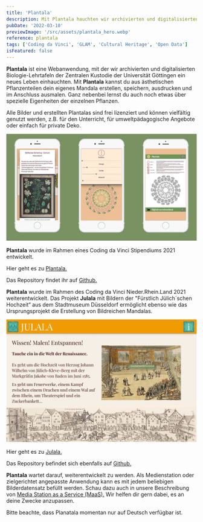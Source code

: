 ```yaml
---
title: 'Plantala'
description: Mit Plantala hauchten wir archivierten und digitalisierten Biologie-Lehrtafeln der Zentralen Kustodie der Universität Göttingen ein neues Leben ein. Mit Plantala lassen sich aus einzelnen Pflanzenteilen bunte und ausmalbare Mandalas gestalten.
pubDate: '2022-03-10'
previewImage: '/src/assets/plantala_hero.webp'
reference: plantala
tags: ['Coding da Vinci', 'GLAM', 'Cultural Heritage', 'Open Data']
isFeatured: false
---
```


**Plantala** ist eine Webanwendung, mit der wir archivierten und digitalisierten Biologie-Lehrtafeln der Zentralen Kustodie der Universität Göttingen ein neues Leben einhauchten.
Mit **Plantala** kannst du aus ästhetischen Pflanzenteilen dein eigenes Mandala erstellen, speichern, ausdrucken und im Anschluss ausmalen. Ganz nebenbei lernst du auch noch etwas über spezielle Eigenheiten der einzelnen Pflanzen.

Alle Bilder und erstellten Plantalas sind frei lizenziert und können vielfältig genutzt werden, z.B. für den Unterricht, für umweltpädagogische Angebote oder einfach für private Deko.

![Plantala](/src/assets/plantala1.webp)

**Plantala** wurde im Rahmen eines Coding da Vinci Stipendiums 2021 entwickelt.

Hier geht es zu [Plantala.](https://www.plantala.de/)

Das Repository findet ihr auf [Github.](https://github.com/digitalwarenkombinat/plantala)

**Plantala** wurde im Rahmen des Coding da Vinci Nieder.Rhein.Land 2021 weiterentwickelt. Das Projekt **Julala** mit Bildern der "Fürstlich Jülich´schen Hochzeit“ aus dem Stadtmuseum Düsseldorf ermöglicht ebenso wie das Ursprungsprojekt die Erstellung von Bildreichen Mandalas.

![Plantala](/src/assets/julala.webp)

Hier geht es zu [Julala.](https://digitalwarenkombinat.github.io/julala/)

Das Repository befindet sich ebenfalls auf [Github.](https://github.com/digitalwarenkombinat/julala)

**Plantala** wartet darauf, weiterentwickelt zu werden. Als Medienstation oder zielgerichtet angepasste Anwendung kann es mit jedem beliebigen Bilderdatensatz befüllt werden.
Schau dazu auch in unsere Beschreibung von [Media Station as a Service (MaaS).](https://github.com/digitalwarenkombinat/plantala/blob/main/medienstationAsAService/README.md)
Wir helfen dir gern dabei, es an deine Zwecke anzupassen.

Bitte beachte, dass Planatala momentan nur auf Deutsch verfügbar ist.
